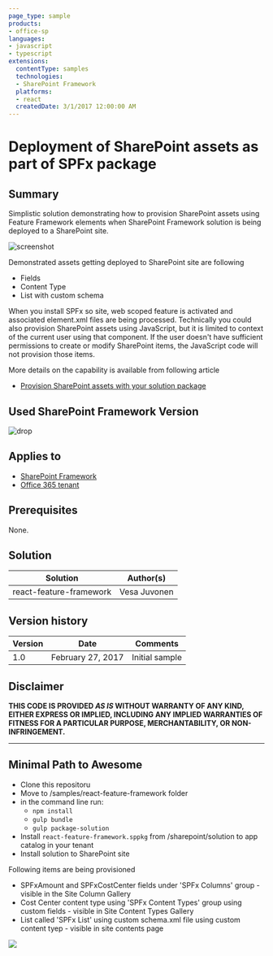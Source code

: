 ```yaml
---
page_type: sample
products:
- office-sp
languages:
- javascript
- typescript
extensions:
  contentType: samples
  technologies:
  - SharePoint Framework
  platforms:
  - react
  createdDate: 3/1/2017 12:00:00 AM
---
```

# Deployment of SharePoint assets as part of SPFx package

## Summary
Simplistic solution demonstrating how to provision SharePoint assets using Feature Framework elements when SharePoint Framework solution is being deployed to a SharePoint site. 

![screenshot](assets/screenshot.png)

Demonstrated assets getting deployed to SharePoint site are following

- Fields
- Content Type
- List with custom schema

When you install SPFx so site, web scoped feature is activated and associated element.xml files are being processed. Technically you could also provision SharePoint assets using JavaScript, but it is limited to context of the current user using that component. If the user doesn't have sufficient permissions to create or modify SharePoint items, the JavaScript code will not provision those items. 

More details on the capability is available from following article

* [Provision SharePoint assets with your solution package](https://dev.office.com/sharepoint/docs/spfx/toolchain/provision-sharepoint-assets)

## Used SharePoint Framework Version 
![drop](https://img.shields.io/badge/version-GA-green.svg)

## Applies to

* [SharePoint Framework](https://blogs.office.com/2017/02/23/sharepoint-framework-reaches-general-availability-build-and-deploy-engaging-web-parts-today/)
* [Office 365 tenant](https://dev.office.com/sharepoint/docs/spfx/set-up-your-development-environment)

## Prerequisites
 
None.

## Solution

Solution|Author(s)
--------|---------
react-feature-framework | Vesa Juvonen

## Version history

Version|Date|Comments
-------|----|--------
1.0|February 27, 2017|Initial sample

## Disclaimer
**THIS CODE IS PROVIDED *AS IS* WITHOUT WARRANTY OF ANY KIND, EITHER EXPRESS OR IMPLIED, INCLUDING ANY IMPLIED WARRANTIES OF FITNESS FOR A PARTICULAR PURPOSE, MERCHANTABILITY, OR NON-INFRINGEMENT.**

---

## Minimal Path to Awesome

- Clone this repositoru
- Move to /samples/react-feature-framework folder
- in the command line run:
  - `npm install`
  - `gulp bundle`
  - `gulp package-solution`
- Install `react-feature-framework.sppkg` from /sharepoint/solution to app catalog in your tenant
- Install solution to SharePoint site

Following items are being provisioned

- SPFxAmount and SPFxCostCenter fields under 'SPFx Columns' group - visible in the Site Column Gallery
- Cost Center content type using 'SPFx Content Types' group using custom fields - visible in Site Content Types Gallery
- List called 'SPFx List' using custom schema.xml file using custom content tyep - visible in site contents page

<img src="https://telemetry.sharepointpnp.com/sp-dev-fx-webparts/samples/react-feature-framework" />